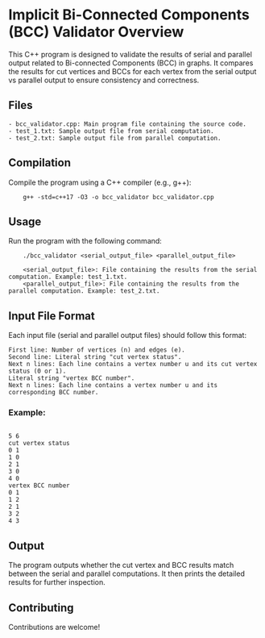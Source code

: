 # Implicit Bi-Connected Components (BCC) Validator Overview

This C++ program is designed to validate the results of serial and parallel output related to Bi-connected Components (BCC) in graphs. 
It compares the results for cut vertices and BCCs for each vertex from the serial output vs parallel output to ensure consistency and correctness.
## Files

    - bcc_validator.cpp: Main program file containing the source code.
    - test_1.txt: Sample output file from serial computation.
    - test_2.txt: Sample output file from parallel computation.

## Compilation

Compile the program using a C++ compiler (e.g., g++):
```shell
    g++ -std=c++17 -O3 -o bcc_validator bcc_validator.cpp
```

## Usage

Run the program with the following command:

```shell
    ./bcc_validator <serial_output_file> <parallel_output_file>

    <serial_output_file>: File containing the results from the serial computation. Example: test_1.txt.
    <parallel_output_file>: File containing the results from the parallel computation. Example: test_2.txt.
```

## Input File Format

Each input file (serial and parallel output files) should follow this format:

    First line: Number of vertices (n) and edges (e).
    Second line: Literal string "cut vertex status".
    Next n lines: Each line contains a vertex number u and its cut vertex status (0 or 1).
    Literal string "vertex BCC number".
    Next n lines: Each line contains a vertex number u and its corresponding BCC number.

### Example:

```shell

5 6
cut vertex status
0 1
1 0
2 1
3 0
4 0
vertex BCC number
0 1
1 2
2 1
3 2
4 3

```

## Output

The program outputs whether the cut vertex and BCC results match between the serial and parallel computations. It then prints the detailed results for further inspection.

## Contributing
Contributions are welcome!